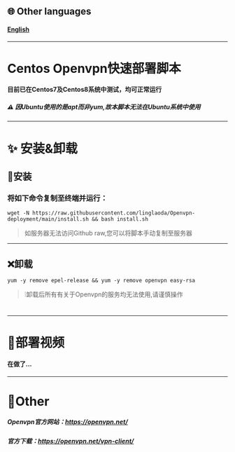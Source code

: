 ## 🌐 Other languages
#### [English](https://github.com/linglaoda/Openvpn-deployment/tree/main/English-Readme)

***

# Centos Openvpn快速部署脚本
#### 目前已在Centos7及Centos8系统中测试，均可正常运行
##### ⚠ 因Ubuntu使用的是apt而非yum,故本脚本无法在Ubuntu系统中使用

***

# ✨ 安装&卸载
## 🔮安装
### 将如下命令复制至终端并运行：
````
wget -N https://raw.githubusercontent.com/linglaoda/Openvpn-deployment/main/install.sh && bash install.sh
````
> 如服务器无法访问Github raw,您可以将脚本手动复制至服务器
***


## ❌卸载

````
yum -y remove epel-release && yum -y remove openvpn easy-rsa
````
> ❕卸载后所有有关于Openvpn的服务均无法使用,请谨慎操作
# 
***

# 🌠部署视频
#### 在做了...

***

# 🌌Other
##### Openvpn官方网站：https://openvpn.net/
##### 官方下载：https://openvpn.net/vpn-client/

